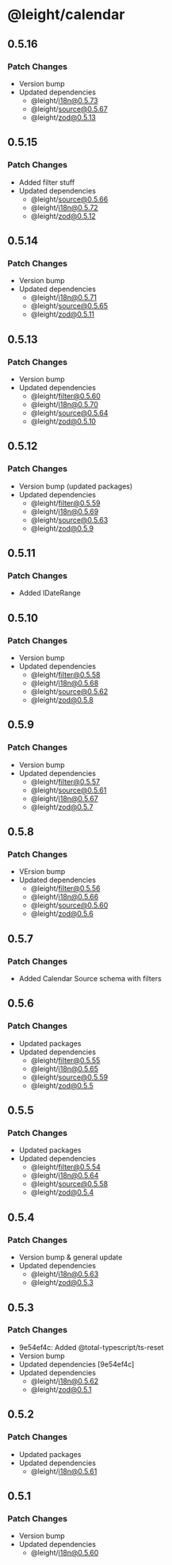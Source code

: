 # @leight/calendar

## 0.5.16

### Patch Changes

- Version bump
- Updated dependencies
  - @leight/i18n@0.5.73
  - @leight/source@0.5.67
  - @leight/zod@0.5.13

## 0.5.15

### Patch Changes

- Added filter stuff
- Updated dependencies
  - @leight/source@0.5.66
  - @leight/i18n@0.5.72
  - @leight/zod@0.5.12

## 0.5.14

### Patch Changes

- Version bump
- Updated dependencies
  - @leight/i18n@0.5.71
  - @leight/source@0.5.65
  - @leight/zod@0.5.11

## 0.5.13

### Patch Changes

- Version bump
- Updated dependencies
  - @leight/filter@0.5.60
  - @leight/i18n@0.5.70
  - @leight/source@0.5.64
  - @leight/zod@0.5.10

## 0.5.12

### Patch Changes

- Version bump (updated packages)
- Updated dependencies
  - @leight/filter@0.5.59
  - @leight/i18n@0.5.69
  - @leight/source@0.5.63
  - @leight/zod@0.5.9

## 0.5.11

### Patch Changes

- Added IDateRange

## 0.5.10

### Patch Changes

- Version bump
- Updated dependencies
  - @leight/filter@0.5.58
  - @leight/i18n@0.5.68
  - @leight/source@0.5.62
  - @leight/zod@0.5.8

## 0.5.9

### Patch Changes

- Version bump
- Updated dependencies
  - @leight/filter@0.5.57
  - @leight/source@0.5.61
  - @leight/i18n@0.5.67
  - @leight/zod@0.5.7

## 0.5.8

### Patch Changes

- VErsion bump
- Updated dependencies
  - @leight/filter@0.5.56
  - @leight/i18n@0.5.66
  - @leight/source@0.5.60
  - @leight/zod@0.5.6

## 0.5.7

### Patch Changes

- Added Calendar Source schema with filters

## 0.5.6

### Patch Changes

- Updated packages
- Updated dependencies
  - @leight/filter@0.5.55
  - @leight/i18n@0.5.65
  - @leight/source@0.5.59
  - @leight/zod@0.5.5

## 0.5.5

### Patch Changes

- Updated packages
- Updated dependencies
  - @leight/filter@0.5.54
  - @leight/i18n@0.5.64
  - @leight/source@0.5.58
  - @leight/zod@0.5.4

## 0.5.4

### Patch Changes

- Version bump & general update
- Updated dependencies
  - @leight/i18n@0.5.63
  - @leight/zod@0.5.3

## 0.5.3

### Patch Changes

- 9e54ef4c: Added @total-typescript/ts-reset
- Version bump
- Updated dependencies [9e54ef4c]
- Updated dependencies
  - @leight/i18n@0.5.62
  - @leight/zod@0.5.1

## 0.5.2

### Patch Changes

- Updated packages
- Updated dependencies
  - @leight/i18n@0.5.61

## 0.5.1

### Patch Changes

- Version bump
- Updated dependencies
  - @leight/i18n@0.5.60
